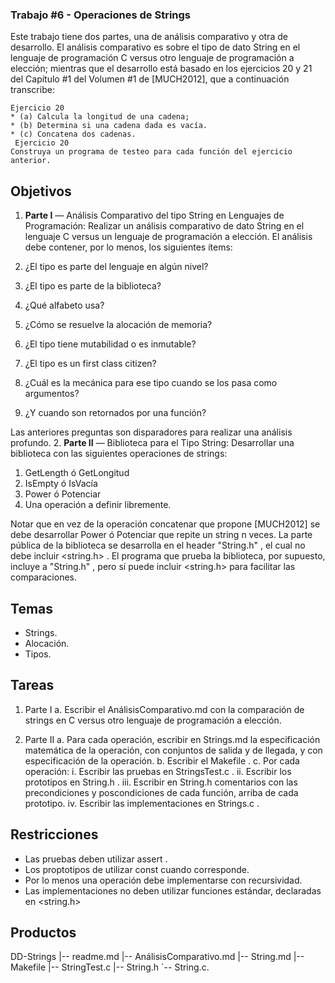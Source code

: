 ### Trabajo #6 - Operaciones de Strings

Este trabajo tiene dos partes, una de análisis comparativo y otra de desarrollo.
El análisis comparativo es sobre el tipo de dato String en el lenguaje de programación C versus otro lenguaje de programación a elección; mientras que el desarrollo está basado en los ejercicios 20 y 21 del Capítulo #1 del Volumen #1 de [MUCH2012], que a continuación transcribe:

``` Investigue y construya, en LENGUAJE C, la función que realiza cada operación solicitada:
Ejercicio 20
* (a) Calcula la longitud de una cadena;
* (b) Determina si una cadena dada es vacía.
* (c) Concatena dos cadenas.
 Ejercicio 20
Construya un programa de testeo para cada función del ejercicio anterior.
```
## Objetivos

1. **Parte I** — Análisis Comparativo del tipo String en Lenguajes de Programación:
Realizar un análisis comparativo de dato String en el lenguaje C versus un
lenguaje de programación a elección. El análisis debe contener, por lo menos,
los siguientes ítems:

1. ¿El tipo es parte del lenguaje en algún nivel?
2. ¿El tipo es parte de la biblioteca?
3. ¿Qué alfabeto usa?
4. ¿Cómo se resuelve la alocación de memoria?
5. ¿El tipo tiene mutabilidad o es inmutable?
6. ¿El tipo es un first class citizen?
7. ¿Cuál es la mecánica para ese tipo cuando se los pasa como argumentos?
8. ¿Y cuando son retornados por una función?

Las anteriores preguntas son disparadores para realizar una análisis profundo.
2. **Parte II** — Biblioteca para el Tipo String: Desarrollar una biblioteca con las siguientes operaciones de strings:
1. GetLength ó GetLongitud
2. IsEmpty ó IsVacía
3. Power ó Potenciar
4. Una operación a definir libremente.

Notar que en vez de la operación concatenar que propone [MUCH2012] se debe desarrollar Power ó Potenciar que repite un string n veces.
La parte pública de la biblioteca se desarrolla en el header "String.h" , el cual no debe incluir <string.h> . El programa que prueba la biblioteca, por supuesto, incluye a "String.h" , pero sí puede incluir <string.h> para facilitar las comparaciones.

## Temas
* Strings.
* Alocación.
* Tipos.

## Tareas
1. Parte I
a. Escribir el AnálisisComparativo.md con la comparación de strings en C versus otro lenguaje de programación a elección.

2. Parte II
a. Para cada operación, escribir en Strings.md la especificación matemática de la operación, con conjuntos de salida y de llegada, y con especificación de la operación.
b. Escribir el Makefile .
c. Por cada operación:
i. Escribir las pruebas en StringsTest.c .
ii. Escribir los prototipos en String.h .
iii. Escribir en String.h comentarios con las precondiciones y poscondiciones de cada función, arriba de cada prototipo.
iv. Escribir las implementaciones en Strings.c .

## Restricciones

* Las pruebas deben utilizar assert .
* Los proptotipos de utilizar const cuando corresponde.
* Por lo menos una operación debe implementarse con recursividad.
* Las implementaciones no deben utilizar funciones estándar, declaradas en <string.h>

## Productos
DD-Strings
|-- readme.md
|-- AnálisisComparativo.md
|-- String.md
|-- Makefile
|-- StringTest.c
|-- String.h
`-- String.c.
